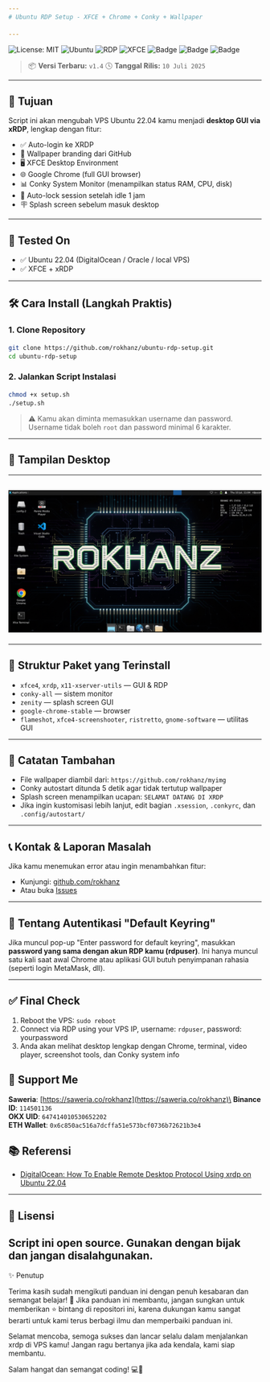```yaml
---
# Ubuntu RDP Setup - XFCE + Chrome + Conky + Wallpaper

---
```


![License: MIT](https://img.shields.io/badge/License-MIT-yellow.svg)
![Ubuntu](https://img.shields.io/badge/Ubuntu-22.04-orange?logo=ubuntu)
![RDP](https://img.shields.io/badge/RDP-Enabled-brightgreen)
![XFCE](https://img.shields.io/badge/Desktop-XFCE-blue)
![Badge](https://img.shields.io/badge/RDP-AutoInstall-blue)
![Badge](https://img.shields.io/badge/Maintainer-rokhanz-green)
![Badge](https://img.shields.io/badge/Desktop-XFCE-lightgrey)

> 📦 **Versi Terbaru:** `v1.4`
> 🕓 **Tanggal Rilis:** `10 Juli 2025`

---

## 🎯 Tujuan

Script ini akan mengubah VPS Ubuntu 22.04 kamu menjadi **desktop GUI via xRDP**, lengkap dengan fitur:

* ✅ Auto-login ke XRDP
* 🎨 Wallpaper branding dari GitHub
* 🖥️ XFCE Desktop Environment
* 🌐 Google Chrome (full GUI browser)
* 📊 Conky System Monitor (menampilkan status RAM, CPU, disk)
* 🔐 Auto-lock session setelah idle 1 jam
* 🪧 Splash screen sebelum masuk desktop

---

## 🧪 Tested On

* ✅ Ubuntu 22.04 (DigitalOcean / Oracle / local VPS)
* ✅ XFCE + xRDP

---

## 🛠️ Cara Install (Langkah Praktis)

### 1. Clone Repository

```bash
git clone https://github.com/rokhanz/ubuntu-rdp-setup.git
cd ubuntu-rdp-setup
```

### 2. Jalankan Script Instalasi

```bash
chmod +x setup.sh
./setup.sh
```

> ⚠️ Kamu akan diminta memasukkan username dan password. Username tidak boleh `root` dan password minimal 6 karakter.

---

## 📸 Tampilan Desktop

---
![contoh gambar](https://github.com/rokhanz/ubuntu-rdp-setup/blob/main/img/contoh%20walpaper%20rokhanz.png)
---

---

## 📂 Struktur Paket yang Terinstall

* `xfce4`, `xrdp`, `x11-xserver-utils` — GUI & RDP
* `conky-all` — sistem monitor
* `zenity` — splash screen GUI
* `google-chrome-stable` — browser
* `flameshot`, `xfce4-screenshooter`, `ristretto`, `gnome-software` — utilitas GUI

---

## 💬 Catatan Tambahan

* File wallpaper diambil dari: `https://github.com/rokhanz/myimg`
* Conky autostart ditunda 5 detik agar tidak tertutup wallpaper
* Splash screen menampilkan ucapan: `SELAMAT DATANG DI XRDP`
* Jika ingin kustomisasi lebih lanjut, edit bagian `.xsession`, `.conkyrc`, dan `.config/autostart/`

---

## 📞 Kontak & Laporan Masalah

Jika kamu menemukan error atau ingin menambahkan fitur:

* Kunjungi: [github.com/rokhanz](https://github.com/rokhanz)
* Atau buka [Issues](https://github.com/rokhanz/ubuntu-rdp-setup/issues)

---

## 🔐 Tentang Autentikasi "Default Keyring"

Jika muncul pop-up "Enter password for default keyring", masukkan **password yang sama dengan akun RDP kamu (rdpuser)**. Ini hanya muncul satu kali saat awal Chrome atau aplikasi GUI butuh penyimpanan rahasia (seperti login MetaMask, dll).

---

## ✅ Final Check

1. Reboot the VPS: `sudo reboot`
2. Connect via RDP using your VPS IP, username: `rdpuser`, password: yourpassword
3. Anda akan melihat desktop lengkap dengan Chrome, terminal, video player, screenshot tools, dan Conky system info

## 🙌 Support Me

**Saweria**: [https://saweria.co/rokhanz](https://saweria.co/rokhanz)\
**Binance ID**: `114501136`\
**OKX UID**: `647414010530652202`\
**ETH Wallet**: `0x6c850ac516a7dcffa51e573bcf0736b72621b3e4`

## 📚 Referensi

- [DigitalOcean: How To Enable Remote Desktop Protocol Using xrdp on Ubuntu 22.04](https://www.digitalocean.com/community/tutorials/how-to-enable-remote-desktop-protocol-using-xrdp-on-ubuntu-22-04)
---
## 📌 Lisensi

Script ini open source. Gunakan dengan bijak dan jangan disalahgunakan.
---

✨ Penutup

Terima kasih sudah mengikuti panduan ini dengan penuh kesabaran dan semangat belajar! 🙏
Jika panduan ini membantu, jangan sungkan untuk memberikan ⭐ bintang di repositori ini, karena dukungan kamu sangat berarti untuk kami terus berbagi ilmu dan memperbaiki panduan ini.

Selamat mencoba, semoga sukses dan lancar selalu dalam menjalankan xrdp di VPS kamu! Jangan ragu bertanya jika ada kendala, kami siap membantu.

Salam hangat dan semangat coding! 💻🌟
